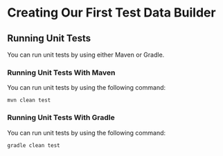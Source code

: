 # Creating Our First Test Data Builder 

## Running Unit Tests

You can run unit tests by using either Maven or Gradle.

### Running Unit Tests With Maven

You can run unit tests by using the following command:

    mvn clean test

### Running Unit Tests With Gradle

You can run unit tests by using the following command:

	gradle clean test